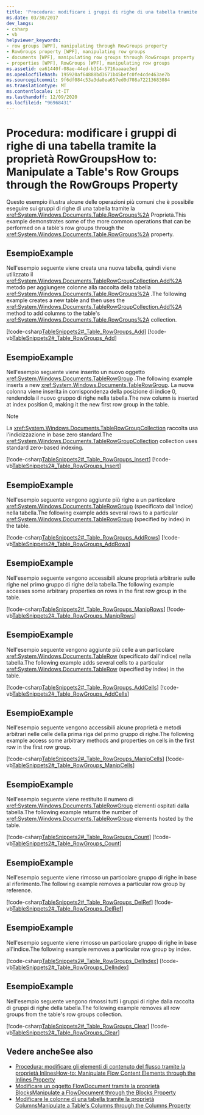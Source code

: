 ```yaml
---
title: 'Procedura: modificare i gruppi di righe di una tabella tramite la proprietà RowGroups'
ms.date: 03/30/2017
dev_langs:
- csharp
- vb
helpviewer_keywords:
- row groups [WPF], manipulating through RowGroups property
- RowGroups property [WPF], manipulating row groups
- documents [WPF], manipulating row groups through RowGroups property
- properties [WPF], RowGroups [WPF], manipulating row groups
ms.assetid: ea61440f-08ae-44ed-b314-5716aaaae3ed
ms.openlocfilehash: 195920af64888bd3671b45befc0fe4cde463ae7b
ms.sourcegitcommit: 9f6df084c53a3da0ea657ed0d708a72213683084
ms.translationtype: MT
ms.contentlocale: it-IT
ms.lasthandoff: 12/09/2020
ms.locfileid: "96968431"
---
```

# <a name="how-to-manipulate-a-tables-row-groups-through-the-rowgroups-property"></a><span data-ttu-id="901a6-102">Procedura: modificare i gruppi di righe di una tabella tramite la proprietà RowGroups</span><span class="sxs-lookup"><span data-stu-id="901a6-102">How to: Manipulate a Table's Row Groups through the RowGroups Property</span></span>
<span data-ttu-id="901a6-103">Questo esempio illustra alcune delle operazioni più comuni che è possibile eseguire sui gruppi di righe di una tabella tramite la <xref:System.Windows.Documents.Table.RowGroups%2A> Proprietà.</span><span class="sxs-lookup"><span data-stu-id="901a6-103">This example demonstrates some of the more common operations that can be performed on a table's row groups through the <xref:System.Windows.Documents.Table.RowGroups%2A> property.</span></span>  
  
## <a name="example"></a><span data-ttu-id="901a6-104">Esempio</span><span class="sxs-lookup"><span data-stu-id="901a6-104">Example</span></span>  
 <span data-ttu-id="901a6-105">Nell'esempio seguente viene creata una nuova tabella, quindi viene utilizzato il <xref:System.Windows.Documents.TableRowGroupCollection.Add%2A> metodo per aggiungere colonne alla raccolta della tabella <xref:System.Windows.Documents.Table.RowGroups%2A> .</span><span class="sxs-lookup"><span data-stu-id="901a6-105">The following example creates a new table and then uses the <xref:System.Windows.Documents.TableRowGroupCollection.Add%2A> method to add columns to the table's <xref:System.Windows.Documents.Table.RowGroups%2A> collection.</span></span>  
  
 [!code-csharp[TableSnippets2#_Table_RowGroups_Add](~/samples/snippets/csharp/VS_Snippets_Wpf/TableSnippets2/CSharp/Window1.xaml.cs#_table_rowgroups_add)]
 [!code-vb[TableSnippets2#_Table_RowGroups_Add](~/samples/snippets/visualbasic/VS_Snippets_Wpf/TableSnippets2/visualbasic/window1.xaml.vb#_table_rowgroups_add)]  
  
## <a name="example"></a><span data-ttu-id="901a6-106">Esempio</span><span class="sxs-lookup"><span data-stu-id="901a6-106">Example</span></span>  
 <span data-ttu-id="901a6-107">Nell'esempio seguente viene inserito un nuovo oggetto <xref:System.Windows.Documents.TableRowGroup> .</span><span class="sxs-lookup"><span data-stu-id="901a6-107">The following example inserts a new <xref:System.Windows.Documents.TableRowGroup>.</span></span>  <span data-ttu-id="901a6-108">La nuova colonna viene inserita in corrispondenza della posizione di indice 0, rendendola il nuovo gruppo di righe nella tabella.</span><span class="sxs-lookup"><span data-stu-id="901a6-108">The new column is inserted at index position 0, making it the new first row group in the table.</span></span>  
  
> [!NOTE]
> <span data-ttu-id="901a6-109">La <xref:System.Windows.Documents.TableRowGroupCollection> raccolta usa l'indicizzazione in base zero standard.</span><span class="sxs-lookup"><span data-stu-id="901a6-109">The <xref:System.Windows.Documents.TableRowGroupCollection> collection uses standard zero-based indexing.</span></span>  
  
 [!code-csharp[TableSnippets2#_Table_RowGroups_Insert](~/samples/snippets/csharp/VS_Snippets_Wpf/TableSnippets2/CSharp/Window1.xaml.cs#_table_rowgroups_insert)]
 [!code-vb[TableSnippets2#_Table_RowGroups_Insert](~/samples/snippets/visualbasic/VS_Snippets_Wpf/TableSnippets2/visualbasic/window1.xaml.vb#_table_rowgroups_insert)]  
  
## <a name="example"></a><span data-ttu-id="901a6-110">Esempio</span><span class="sxs-lookup"><span data-stu-id="901a6-110">Example</span></span>  
 <span data-ttu-id="901a6-111">Nell'esempio seguente vengono aggiunte più righe a un particolare <xref:System.Windows.Documents.TableRowGroup> (specificato dall'indice) nella tabella.</span><span class="sxs-lookup"><span data-stu-id="901a6-111">The following example adds several rows to a particular <xref:System.Windows.Documents.TableRowGroup> (specified by index) in the table.</span></span>  
  
 [!code-csharp[TableSnippets2#_Table_RowGroups_AddRows](~/samples/snippets/csharp/VS_Snippets_Wpf/TableSnippets2/CSharp/Window1.xaml.cs#_table_rowgroups_addrows)]
 [!code-vb[TableSnippets2#_Table_RowGroups_AddRows](~/samples/snippets/visualbasic/VS_Snippets_Wpf/TableSnippets2/visualbasic/window1.xaml.vb#_table_rowgroups_addrows)]  
  
## <a name="example"></a><span data-ttu-id="901a6-112">Esempio</span><span class="sxs-lookup"><span data-stu-id="901a6-112">Example</span></span>  
 <span data-ttu-id="901a6-113">Nell'esempio seguente vengono accessibili alcune proprietà arbitrarie sulle righe nel primo gruppo di righe della tabella.</span><span class="sxs-lookup"><span data-stu-id="901a6-113">The following example accesses some arbitrary properties on rows in the first row group in the table.</span></span>  
  
 [!code-csharp[TableSnippets2#_Table_RowGroups_ManipRows](~/samples/snippets/csharp/VS_Snippets_Wpf/TableSnippets2/CSharp/Window1.xaml.cs#_table_rowgroups_maniprows)]
 [!code-vb[TableSnippets2#_Table_RowGroups_ManipRows](~/samples/snippets/visualbasic/VS_Snippets_Wpf/TableSnippets2/visualbasic/window1.xaml.vb#_table_rowgroups_maniprows)]  
  
## <a name="example"></a><span data-ttu-id="901a6-114">Esempio</span><span class="sxs-lookup"><span data-stu-id="901a6-114">Example</span></span>  
 <span data-ttu-id="901a6-115">Nell'esempio seguente vengono aggiunte più celle a un particolare <xref:System.Windows.Documents.TableRow> (specificato dall'indice) nella tabella.</span><span class="sxs-lookup"><span data-stu-id="901a6-115">The following example adds several cells to a particular <xref:System.Windows.Documents.TableRow> (specified by index) in the table.</span></span>  
  
 [!code-csharp[TableSnippets2#_Table_RowGroups_AddCells](~/samples/snippets/csharp/VS_Snippets_Wpf/TableSnippets2/CSharp/Window1.xaml.cs#_table_rowgroups_addcells)]
 [!code-vb[TableSnippets2#_Table_RowGroups_AddCells](~/samples/snippets/visualbasic/VS_Snippets_Wpf/TableSnippets2/visualbasic/window1.xaml.vb#_table_rowgroups_addcells)]  
  
## <a name="example"></a><span data-ttu-id="901a6-116">Esempio</span><span class="sxs-lookup"><span data-stu-id="901a6-116">Example</span></span>  
 <span data-ttu-id="901a6-117">Nell'esempio seguente vengono accessibili alcune proprietà e metodi arbitrari nelle celle della prima riga del primo gruppo di righe.</span><span class="sxs-lookup"><span data-stu-id="901a6-117">The following example access some arbitrary methods and properties on cells in the first row in the first row group.</span></span>  
  
 [!code-csharp[TableSnippets2#_Table_RowGroups_ManipCells](~/samples/snippets/csharp/VS_Snippets_Wpf/TableSnippets2/CSharp/Window1.xaml.cs#_table_rowgroups_manipcells)]
 [!code-vb[TableSnippets2#_Table_RowGroups_ManipCells](~/samples/snippets/visualbasic/VS_Snippets_Wpf/TableSnippets2/visualbasic/window1.xaml.vb#_table_rowgroups_manipcells)]  
  
## <a name="example"></a><span data-ttu-id="901a6-118">Esempio</span><span class="sxs-lookup"><span data-stu-id="901a6-118">Example</span></span>  
 <span data-ttu-id="901a6-119">Nell'esempio seguente viene restituito il numero di <xref:System.Windows.Documents.TableRowGroup> elementi ospitati dalla tabella.</span><span class="sxs-lookup"><span data-stu-id="901a6-119">The following example returns the number of <xref:System.Windows.Documents.TableRowGroup> elements hosted by the table.</span></span>  
  
 [!code-csharp[TableSnippets2#_Table_RowGroups_Count](~/samples/snippets/csharp/VS_Snippets_Wpf/TableSnippets2/CSharp/Window1.xaml.cs#_table_rowgroups_count)]
 [!code-vb[TableSnippets2#_Table_RowGroups_Count](~/samples/snippets/visualbasic/VS_Snippets_Wpf/TableSnippets2/visualbasic/window1.xaml.vb#_table_rowgroups_count)]  
  
## <a name="example"></a><span data-ttu-id="901a6-120">Esempio</span><span class="sxs-lookup"><span data-stu-id="901a6-120">Example</span></span>  
 <span data-ttu-id="901a6-121">Nell'esempio seguente viene rimosso un particolare gruppo di righe in base al riferimento.</span><span class="sxs-lookup"><span data-stu-id="901a6-121">The following example removes a particular row group by reference.</span></span>  
  
 [!code-csharp[TableSnippets2#_Table_RowGroups_DelRef](~/samples/snippets/csharp/VS_Snippets_Wpf/TableSnippets2/CSharp/Window1.xaml.cs#_table_rowgroups_delref)]
 [!code-vb[TableSnippets2#_Table_RowGroups_DelRef](~/samples/snippets/visualbasic/VS_Snippets_Wpf/TableSnippets2/visualbasic/window1.xaml.vb#_table_rowgroups_delref)]  
  
## <a name="example"></a><span data-ttu-id="901a6-122">Esempio</span><span class="sxs-lookup"><span data-stu-id="901a6-122">Example</span></span>  
 <span data-ttu-id="901a6-123">Nell'esempio seguente viene rimosso un particolare gruppo di righe in base all'indice.</span><span class="sxs-lookup"><span data-stu-id="901a6-123">The following example removes a particular row group by index.</span></span>  
  
 [!code-csharp[TableSnippets2#_Table_RowGroups_DelIndex](~/samples/snippets/csharp/VS_Snippets_Wpf/TableSnippets2/CSharp/Window1.xaml.cs#_table_rowgroups_delindex)]
 [!code-vb[TableSnippets2#_Table_RowGroups_DelIndex](~/samples/snippets/visualbasic/VS_Snippets_Wpf/TableSnippets2/visualbasic/window1.xaml.vb#_table_rowgroups_delindex)]  
  
## <a name="example"></a><span data-ttu-id="901a6-124">Esempio</span><span class="sxs-lookup"><span data-stu-id="901a6-124">Example</span></span>  
 <span data-ttu-id="901a6-125">Nell'esempio seguente vengono rimossi tutti i gruppi di righe dalla raccolta di gruppi di righe della tabella.</span><span class="sxs-lookup"><span data-stu-id="901a6-125">The following example removes all row groups from the table's row groups collection.</span></span>  
  
 [!code-csharp[TableSnippets2#_Table_RowGroups_Clear](~/samples/snippets/csharp/VS_Snippets_Wpf/TableSnippets2/CSharp/Window1.xaml.cs#_table_rowgroups_clear)]
 [!code-vb[TableSnippets2#_Table_RowGroups_Clear](~/samples/snippets/visualbasic/VS_Snippets_Wpf/TableSnippets2/visualbasic/window1.xaml.vb#_table_rowgroups_clear)]  
  
## <a name="see-also"></a><span data-ttu-id="901a6-126">Vedere anche</span><span class="sxs-lookup"><span data-stu-id="901a6-126">See also</span></span>

- [<span data-ttu-id="901a6-127">Procedura: modificare gli elementi di contenuto del flusso tramite la proprietà Inlines</span><span class="sxs-lookup"><span data-stu-id="901a6-127">How-to: Manipulate Flow Content Elements through the Inlines Property</span></span>](how-to-manipulate-table-row-groups-through-the-rowgroups-property.md)
- [<span data-ttu-id="901a6-128">Modificare un oggetto FlowDocument tramite la proprietà Blocks</span><span class="sxs-lookup"><span data-stu-id="901a6-128">Manipulate a FlowDocument through the Blocks Property</span></span>](how-to-manipulate-a-flowdocument-through-the-blocks-property.md)
- [<span data-ttu-id="901a6-129">Modificare le colonne di una tabella tramite la proprietà Columns</span><span class="sxs-lookup"><span data-stu-id="901a6-129">Manipulate a Table's Columns through the Columns Property</span></span>](how-to-manipulate-table-columns-through-the-columns-property.md)
